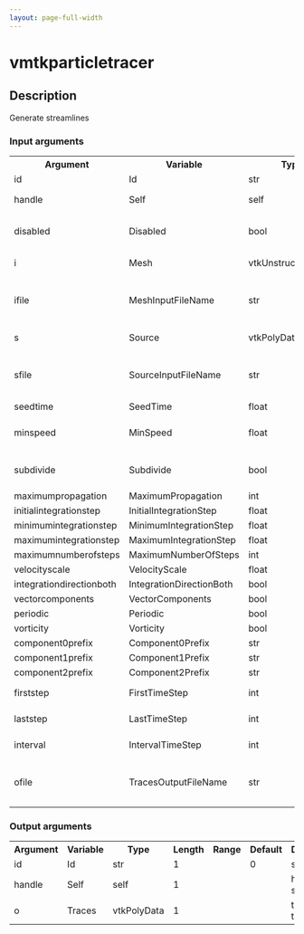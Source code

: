 ```yaml
---
layout: page-full-width
---
```

<h1>vmtkparticletracer</h1>
<h2>Description</h2>
Generate streamlines
<h3>Input arguments</h3>
<table class="vmtkscripts">
<tr>
<th>Argument</th><th>Variable</th><th>Type</th><th>Length</th><th>Range</th><th>Default</th><th>Description</th>
</tr>
<tr><td>id</td><td>Id</td><td>str</td><td>1</td><td></td><td>0</td><td>script id</td>
</tr>
<tr><td>handle</td><td>Self</td><td>self</td><td>1</td><td></td><td></td><td>handle to self</td>
</tr>
<tr><td>disabled</td><td>Disabled</td><td>bool</td><td>1</td><td></td><td>0</td><td>disable execution and piping</td>
</tr>
<tr><td>i</td><td>Mesh</td><td>vtkUnstructuredGrid</td><td>1</td><td></td><td></td><td>the input mesh</td>
</tr>
<tr><td>ifile</td><td>MeshInputFileName</td><td>str</td><td>1</td><td></td><td></td><td>filename for the default Mesh reader</td>
</tr>
<tr><td>s</td><td>Source</td><td>vtkPolyData</td><td>1</td><td></td><td></td><td>source points</td>
</tr>
<tr><td>sfile</td><td>SourceInputFileName</td><td>str</td><td>1</td><td></td><td></td><td>filename for the default Source reader</td>
</tr>
<tr><td>seedtime</td><td>SeedTime</td><td>float</td><td>1</td><td>(0.0,)</td><td>0.0</td><td></td>
</tr>
<tr><td>minspeed</td><td>MinSpeed</td><td>float</td><td>1</td><td>(0.0,)</td><td>5.0</td><td>lower speed threshold</td>
</tr>
<tr><td>subdivide</td><td>Subdivide</td><td>bool</td><td>1</td><td></td><td>0</td><td>Subdivide input polydata</td>
</tr>
<tr><td>maximumpropagation</td><td>MaximumPropagation</td><td>int</td><td>1</td><td>(0,)</td><td>10000000000.0</td><td></td>
</tr>
<tr><td>initialintegrationstep</td><td>InitialIntegrationStep</td><td>float</td><td>1</td><td>(0.0,)</td><td>0.1</td><td></td>
</tr>
<tr><td>minimumintegrationstep</td><td>MinimumIntegrationStep</td><td>float</td><td>1</td><td>(0.0,)</td><td>0.01</td><td></td>
</tr>
<tr><td>maximumintegrationstep</td><td>MaximumIntegrationStep</td><td>float</td><td>1</td><td>(0.0,)</td><td>10.0</td><td></td>
</tr>
<tr><td>maximumnumberofsteps</td><td>MaximumNumberOfSteps</td><td>int</td><td>1</td><td>(0,)</td><td>10000000000.0</td><td></td>
</tr>
<tr><td>velocityscale</td><td>VelocityScale</td><td>float</td><td>1</td><td>(0.0,)</td><td>1.0</td><td></td>
</tr>
<tr><td>integrationdirectionboth</td><td>IntegrationDirectionBoth</td><td>bool</td><td>1</td><td></td><td>1</td><td></td>
</tr>
<tr><td>vectorcomponents</td><td>VectorComponents</td><td>bool</td><td>1</td><td></td><td>1</td><td></td>
</tr>
<tr><td>periodic</td><td>Periodic</td><td>bool</td><td>1</td><td></td><td>1</td><td></td>
</tr>
<tr><td>vorticity</td><td>Vorticity</td><td>bool</td><td>1</td><td></td><td>1</td><td></td>
</tr>
<tr><td>component0prefix</td><td>Component0Prefix</td><td>str</td><td>1</td><td></td><td>u_</td><td></td>
</tr>
<tr><td>component1prefix</td><td>Component1Prefix</td><td>str</td><td>1</td><td></td><td>v_</td><td></td>
</tr>
<tr><td>component2prefix</td><td>Component2Prefix</td><td>str</td><td>1</td><td></td><td>w_</td><td></td>
</tr>
<tr><td>firststep</td><td>FirstTimeStep</td><td>int</td><td>1</td><td>(0.0,)</td><td>None</td><td>first timestep</td>
</tr>
<tr><td>laststep</td><td>LastTimeStep</td><td>int</td><td>1</td><td>(0.0,)</td><td>None</td><td>last timestep</td>
</tr>
<tr><td>interval</td><td>IntervalTimeStep</td><td>int</td><td>1</td><td>(0.0,)</td><td>None</td><td>interval time step</td>
</tr>
<tr><td>ofile</td><td>TracesOutputFileName</td><td>str</td><td>1</td><td></td><td></td><td>filename for the default Traces writer</td>
</tr>
</table>
<h3>Output arguments</h3>
<table class="vmtkscripts">
<tr>
<th>Argument</th><th>Variable</th><th>Type</th><th>Length</th><th>Range</th><th>Default</th><th>Description</th>
</tr>
<tr><td>id</td><td>Id</td><td>str</td><td>1</td><td></td><td>0</td><td>script id</td>
</tr>
<tr><td>handle</td><td>Self</td><td>self</td><td>1</td><td></td><td></td><td>handle to self</td>
</tr>
<tr><td>o</td><td>Traces</td><td>vtkPolyData</td><td>1</td><td></td><td></td><td>the output traces</td>
</tr>
</table>

